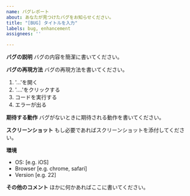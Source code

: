 ```yaml
---
name: バグレポート
about: あなたが見つけたバグをお知らせください。
title: "[BUG] タイトルを入力"
labels: bug, enhancement
assignees: ''

---
```


**バグの説明**
バグの内容を簡潔に書いてください。

**バグの再現方法**
バグの再現方法を書いてください。
1. '...'を開く
2. '....'をクリックする
3. コードを実行する
4. エラーが出る

**期待する動作**
バグがないときに期待される動作を書いてください。

**スクリーンショット**
もし必要であればスクリーンショットを添付してください。

**環境**
 - OS: [e.g. iOS]
 - Browser [e.g. chrome, safari]
 - Version [e.g. 22]

**その他のコメント**
ほかに何かあればここに書いてください。
